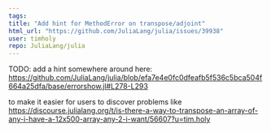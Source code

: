 ```yaml
---
tags: 
title: "Add hint for MethodError on transpose/adjoint"
html_url: "https://github.com/JuliaLang/julia/issues/39938"
user: timholy
repo: JuliaLang/julia
---
```


TODO: add a hint somewhere around here: https://github.com/JuliaLang/julia/blob/efa7e4e0fc0dfeafb5f536c5bca504f664a25dfa/base/errorshow.jl#L278-L293

to make it easier for users to discover problems like https://discourse.julialang.org/t/is-there-a-way-to-transpose-an-array-of-any-i-have-a-12x500-array-any-2-i-want/56607?u=tim.holy